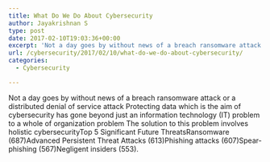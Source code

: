 ```yaml
---
title: What Do We Do About Cybersecurity
author: Jayakrishnan S
type: post
date: 2017-02-10T19:03:36+00:00
excerpt: 'Not a day goes by without news of a breach ransomware attack or a distributed denial of service attack Protecting data which is the aim of cybersecurity has gone beyond just an information technology (IT) problem to a whole of organization problem The solution to this problem involves holistic cybersecurityTop 5 Significant Future ThreatsRansomware (687)Advanced Persistent Threat Attacks (613)Phishing attacks (607)Spear-phishing (567)Negligent insiders (553) '
url: /cybersecurity/2017/02/10/what-do-we-do-about-cybersecurity/
categories:
  - Cybersecurity

---
```

Not a day goes by without news of a breach ransomware attack or a distributed denial of service attack Protecting data which is the aim of cybersecurity has gone beyond just an information technology (IT) problem to a whole of organization problem The solution to this problem involves holistic cybersecurityTop 5 Significant Future ThreatsRansomware (687)Advanced Persistent Threat Attacks (613)Phishing attacks (607)Spear-phishing (567)Negligent insiders (553).